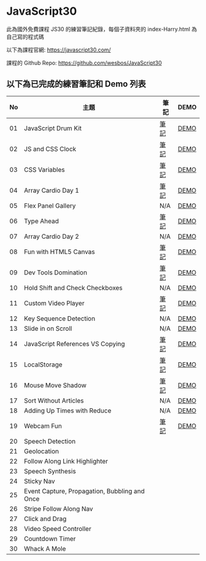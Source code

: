﻿# JavaScript30
此為國外免費課程 JS30 的練習筆記紀錄，每個子資料夾的 index-Harry.html 為自己寫的程式碼

以下為課程官網:
https://javascript30.com/

課程的 Github Repo:
https://github.com/wesbos/JavaScript30

## 以下為已完成的練習筆記和 Demo 列表
| No | 主題 | 筆記 | DEMO |
| --- | --- | --- | --- |
| 01 | JavaScript Drum Kit | [筆記](https://github.com/a90100/JavaScript30/tree/master/01%20-%20JavaScript%20Drum%20Kit) | [DEMO](https://a90100.github.io/JavaScript30/01%20-%20JavaScript%20Drum%20Kit/index-Harry.html) |
| 02 | JS and CSS Clock | [筆記](https://github.com/a90100/JavaScript30/tree/master/02%20-%20JS%20and%20CSS%20Clock) | [DEMO](https://a90100.github.io/JavaScript30/02%20-%20JS%20and%20CSS%20Clock/index-Harry.html) |
| 03 | CSS Variables | [筆記](https://github.com/a90100/JavaScript30/tree/master/03%20-%20CSS%20Variables) | [DEMO](https://a90100.github.io/JavaScript30/03%20-%20CSS%20Variables/index-Harry.html) |
| 04 | Array Cardio Day 1 | [筆記](https://github.com/a90100/JavaScript30/tree/master/04%20-%20Array%20Cardio%20Day%201) | [DEMO](https://a90100.github.io/JavaScript30/04%20-%20Array%20Cardio%20Day%201/index-Harry.html) |
| 05 | Flex Panel Gallery | N/A | [DEMO](https://a90100.github.io/JavaScript30/05%20-%20Flex%20Panel%20Gallery/index-Harry.html) |
| 06 | Type Ahead | [筆記](https://github.com/a90100/JavaScript30/tree/master/06%20-%20Type%20Ahead) | [DEMO](https://a90100.github.io/JavaScript30/06%20-%20Type%20Ahead/index-Harry.html) |
| 07 | Array Cardio Day 2 | N/A | [DEMO](https://a90100.github.io/JavaScript30/07%20-%20Array%20Cardio%20Day%202/index-Harry.html) |
| 08 | Fun with HTML5 Canvas | [筆記](https://github.com/a90100/JavaScript30/tree/master/08%20-%20Fun%20with%20HTML5%20Canvas) | [DEMO](https://a90100.github.io/JavaScript30/08%20-%20Fun%20with%20HTML5%20Canvas/index-Harry.html) |
| 09 | Dev Tools Domination | [筆記](https://github.com/a90100/JavaScript30/tree/master/09%20-%20Dev%20Tools%20Domination) |[DEMO](https://a90100.github.io/JavaScript30/09%20-%20Dev%20Tools%20Domination/index-Harry.html)  |
| 10 | Hold Shift and Check Checkboxes | N/A | [DEMO](https://a90100.github.io/JavaScript30/10%20-%20Hold%20Shift%20and%20Check%20Checkboxes/index-Harry.html) |
| 11 | Custom Video Player | [筆記](https://github.com/a90100/JavaScript30/tree/master/11%20-%20Custom%20Video%20Player) | [DEMO](https://a90100.github.io/JavaScript30/11%20-%20Custom%20Video%20Player/index.html) |
| 12 | Key Sequence Detection | N/A | [DEMO](https://a90100.github.io/JavaScript30/12%20-%20Key%20Sequence%20Detection/index-Harry.html) |
| 13 | Slide in on Scroll | N/A | [DEMO](https://a90100.github.io/JavaScript30/13%20-%20Slide%20in%20on%20Scroll/index-Harry.html) |
| 14 | JavaScript References VS Copying | [筆記](https://github.com/a90100/JavaScript30/tree/master/14%20-%20JavaScript%20References%20VS%20Copying) | [DEMO](https://a90100.github.io/JavaScript30/14%20-%20JavaScript%20References%20VS%20Copying/index-Harry.html) |
| 15 | LocalStorage | [筆記](https://github.com/a90100/JavaScript30/tree/master/15%20-%20LocalStorage) | [DEMO](https://a90100.github.io/JavaScript30/15%20-%20LocalStorage/index-Harry.html) |
| 16 | Mouse Move Shadow | [筆記](https://github.com/a90100/JavaScript30/tree/master/16%20-%20Mouse%20Move%20Shadow) | [DEMO](https://a90100.github.io/JavaScript30/16%20-%20Mouse%20Move%20Shadow/index-Harry.html) |
| 17 | Sort Without Articles | N/A | [DEMO](https://a90100.github.io/JavaScript30/17%20-%20Sort%20Without%20Articles/index-Harry.html) |
| 18 | Adding Up Times with Reduce | N/A | [DEMO](https://a90100.github.io/JavaScript30/18%20-%20Adding%20Up%20Times%20with%20Reduce/index-Harry.html) |
| 19 | Webcam Fun | [筆記](https://github.com/a90100/JavaScript30/tree/master/19%20-%20Webcam%20Fun) | [DEMO](https://a90100.github.io/JavaScript30/19%20-%20Webcam%20Fun/index.html) |
| 20 | Speech Detection |  |  |
| 21 | Geolocation |  |  |
| 22 | Follow Along Link Highlighter |  |   |
| 23 | Speech Synthesis |  |  |
| 24 | Sticky Nav |  |  |
| 25 | Event Capture, Propagation, Bubbling and Once |  |  |
| 26 | Stripe Follow Along Nav |  |  |
| 27 | Click and Drag |  |  |
| 28 | Video Speed Controller |  |  |
| 29 | Countdown Timer |  |  |
| 30 | Whack A Mole  |  |  |
